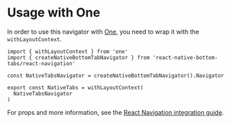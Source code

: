 # Usage with One

In order to use this navigator with [One](https://onestack.dev/), you need to wrap it with the `withLayoutContext`.


```tsx
import { withLayoutContext } from 'one'
import { createNativeBottomTabNavigator } from 'react-native-bottom-tabs/react-navigation'

const NativeTabsNavigator = createNativeBottomTabNavigator().Navigator

export const NativeTabs = withLayoutContext(
  NativeTabsNavigator
)
```

For props and more information, see the [React Navigation integration guide](/docs/guides/usage-with-react-navigation).


